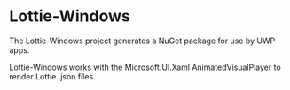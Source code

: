 # Lottie-Windows
The Lottie-Windows project generates a NuGet package for use by UWP apps.

Lottie-Windows works with the Microsoft.UI.Xaml AnimatedVisualPlayer to render Lottie .json files.
